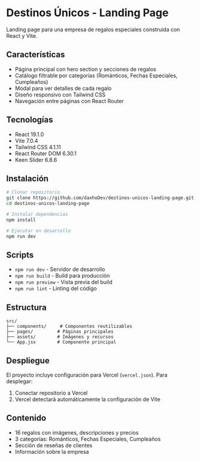 # Destinos Únicos - Landing Page

Landing page para una empresa de regalos especiales construida con React y Vite.

## Características

- Página principal con hero section y secciones de regalos
- Catálogo filtrable por categorías (Románticos, Fechas Especiales, Cumpleaños)
- Modal para ver detalles de cada regalo
- Diseño responsivo con Tailwind CSS
- Navegación entre páginas con React Router

## Tecnologías

- React 19.1.0
- Vite 7.0.4
- Tailwind CSS 4.1.11
- React Router DOM 6.30.1
- Keen Slider 6.8.6

## Instalación

```bash
# Clonar repositorio
git clone https://github.com/daxhoDev/destinos-unicos-landing-page.git
cd destinos-unicos-landing-page

# Instalar dependencias
npm install

# Ejecutar en desarrollo
npm run dev
```

## Scripts

- `npm run dev` - Servidor de desarrollo
- `npm run build` - Build para producción
- `npm run preview` - Vista previa del build
- `npm run lint` - Linting del código

## Estructura

```
src/
├── components/     # Componentes reutilizables
├── pages/         # Páginas principales
├── assets/        # Imágenes y recursos
└── App.jsx        # Componente principal
```

## Despliegue

El proyecto incluye configuración para Vercel (`vercel.json`). Para desplegar:

1. Conectar repositorio a Vercel
2. Vercel detectará automáticamente la configuración de Vite

## Contenido

- 16 regalos con imágenes, descripciones y precios
- 3 categorías: Románticos, Fechas Especiales, Cumpleaños
- Sección de reseñas de clientes
- Información sobre la empresa
